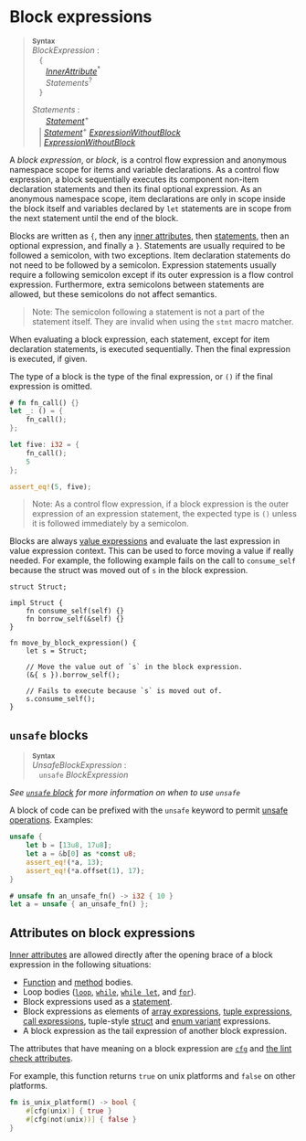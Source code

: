 # Block expressions

> **<sup>Syntax</sup>**\
> _BlockExpression_ :\
> &nbsp;&nbsp; `{`\
> &nbsp;&nbsp; &nbsp;&nbsp; [_InnerAttribute_]<sup>\*</sup>\
> &nbsp;&nbsp; &nbsp;&nbsp; _Statements_<sup>?</sup>\
> &nbsp;&nbsp; `}`
>
> _Statements_ :\
> &nbsp;&nbsp; &nbsp;&nbsp; [_Statement_]<sup>\+</sup>\
> &nbsp;&nbsp; | [_Statement_]<sup>\+</sup> [_ExpressionWithoutBlock_]\
> &nbsp;&nbsp; | [_ExpressionWithoutBlock_]

A *block expression*, or *block*, is a control flow expression and anonymous
namespace scope for items and variable declarations. As a control flow
expression, a block sequentially executes its component non-item declaration
statements and then its final optional expression. As an anonymous namespace
scope, item declarations are only in scope inside the block itself and variables
declared by `let` statements are in scope from the next statement until the end
of the block.

Blocks are written as `{`, then any [inner attributes], then [statements],
then an optional expression, and finally a `}`. Statements are usually required
to be followed a semicolon, with two exceptions. Item declaration statements do
not need to be followed by a semicolon. Expression statements usually require
a following semicolon except if its outer expression is a flow control
expression. Furthermore, extra semicolons between statements are allowed, but
these semicolons do not affect semantics.

> Note: The semicolon following a statement is not a part of the statement
> itself. They are invalid when using the `stmt` macro matcher.

When evaluating a block expression, each statement, except for item declaration
statements, is executed sequentially. Then the final expression is executed,
if given.

The type of a block is the type of the final expression, or `()` if the final
expression is omitted.

```rust
# fn fn_call() {}
let _: () = {
    fn_call();
};

let five: i32 = {
    fn_call();
    5
};

assert_eq!(5, five);
```

> Note: As a control flow expression, if a block expression is the outer
> expression of an expression statement, the expected type is `()` unless it
> is followed immediately by a semicolon.

Blocks are always [value expressions] and evaluate the last expression in
value expression context. This can be used to force moving a value if really
needed. For example, the following example fails on the call to `consume_self`
because the struct was moved out of `s` in the block expression.

```rust,compile_fail
struct Struct;

impl Struct {
    fn consume_self(self) {}
    fn borrow_self(&self) {}
}

fn move_by_block_expression() {
    let s = Struct;

    // Move the value out of `s` in the block expression.
    (&{ s }).borrow_self();

    // Fails to execute because `s` is moved out of.
    s.consume_self();
}
```

## `unsafe` blocks

> **<sup>Syntax</sup>**\
> _UnsafeBlockExpression_ :\
> &nbsp;&nbsp; `unsafe` _BlockExpression_

_See [`unsafe` block](unsafe-blocks.html) for more information on when to use `unsafe`_

A block of code can be prefixed with the `unsafe` keyword to permit [unsafe
operations]. Examples:

```rust
unsafe {
    let b = [13u8, 17u8];
    let a = &b[0] as *const u8;
    assert_eq!(*a, 13);
    assert_eq!(*a.offset(1), 17);
}

# unsafe fn an_unsafe_fn() -> i32 { 10 }
let a = unsafe { an_unsafe_fn() };
```

## Attributes on block expressions

[Inner attributes] are allowed directly after the opening brace of a block
expression in the following situations:

* [Function] and [method] bodies.
* Loop bodies ([`loop`], [`while`], [`while let`], and [`for`]).
* Block expressions used as a [statement].
* Block expressions as elements of [array expressions], [tuple expressions],
  [call expressions], tuple-style [struct] and [enum variant] expressions.
* A block expression as the tail expression of another block expression.
<!-- Keep list in sync with expressions.md -->

The attributes that have meaning on a block expression are [`cfg`] and [the
lint check attributes].

For example, this function returns `true` on unix platforms and `false` on other
platforms.

```rust
fn is_unix_platform() -> bool {
    #[cfg(unix)] { true }
    #[cfg(not(unix))] { false }
}
```

[_ExpressionWithoutBlock_]: expressions.html
[_InnerAttribute_]: attributes.html
[_Statement_]: statements.html
[`cfg`]: conditional-compilation.html
[`for`]: expressions/loop-expr.html#iterator-loops
[`loop`]: expressions/loop-expr.html#infinite-loops
[`while let`]: expressions/loop-expr.html#predicate-pattern-loops
[`while`]: expressions/loop-expr.html#predicate-loops
[array expressions]: expressions/array-expr.html
[call expressions]: expressions/call-expr.html
[enum variant]: expressions/enum-variant-expr.html
[function]: items/functions.html
[inner attributes]: attributes.html
[method]: items/associated-items.html#methods
[statement]: statements.html
[statements]: statements.html
[struct]: expressions/struct-expr.html
[the lint check attributes]: attributes/diagnostics.html#lint-check-attributes
[tuple expressions]: expressions/tuple-expr.html
[unsafe operations]: unsafety.html
[value expressions]: expressions.html#place-expressions-and-value-expressions
